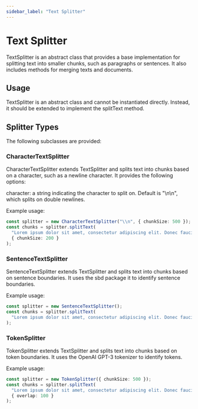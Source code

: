 ```yaml
---
sidebar_label: "Text Splitter"
---
```


# Text Splitter

TextSplitter is an abstract class that provides a base implementation for splitting text into smaller chunks, such as paragraphs or sentences. It also includes methods for merging texts and documents.

## Usage

TextSplitter is an abstract class and cannot be instantiated directly. Instead, it should be extended to implement the splitText method.

## Splitter Types

The following subclasses are provided:

### CharacterTextSplitter

CharacterTextSplitter extends TextSplitter and splits text into chunks based on a character, such as a newline character. It provides the following options:

character: a string indicating the character to split on. Default is "\\n\\n", which splits on double newlines.

Example usage:

```ts
const splitter = new CharacterTextSplitter("\\n", { chunkSize: 500 });
const chunks = splitter.splitText(
  "Lorem ipsum dolor sit amet, consectetur adipiscing elit. Donec faucibus mauris ut dui bibendum, a convallis nisl laoreet. Sed sed enim ante. Suspendisse semper faucibus elit ac gravida.",
  { chunkSize: 200 }
);
```

### SentenceTextSplitter

SentenceTextSplitter extends TextSplitter and splits text into chunks based on sentence boundaries. It uses the sbd package it to identify sentence boundaries.

Example usage:

```ts
const splitter = new SentenceTextSplitter();
const chunks = splitter.splitText(
  "Lorem ipsum dolor sit amet, consectetur adipiscing elit. Donec faucibus mauris ut dui bibendum, a convallis nisl laoreet. Sed sed enim ante. Suspendisse semper faucibus elit ac gravida."
);
```

### TokenSplitter

TokenSplitter extends TextSplitter and splits text into chunks based on token boundaries. It uses the OpenAI GPT-3 tokenizer to identify tokens.

Example usage:

```ts
const splitter = new TokenSplitter({ chunkSize: 500 });
const chunks = splitter.splitText(
  "Lorem ipsum dolor sit amet, consectetur adipiscing elit. Donec faucibus mauris ut dui bibendum, a convallis nisl laoreet. Sed sed enim ante. Suspendisse semper faucibus elit ac gravida.",
  { overlap: 100 }
);
```
